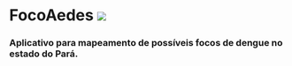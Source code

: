 # FocoAedes ![](https://img.shields.io/badge/updated-out%20of%20date-red)

### Aplicativo para mapeamento de possíveis focos de dengue no estado do Pará.
